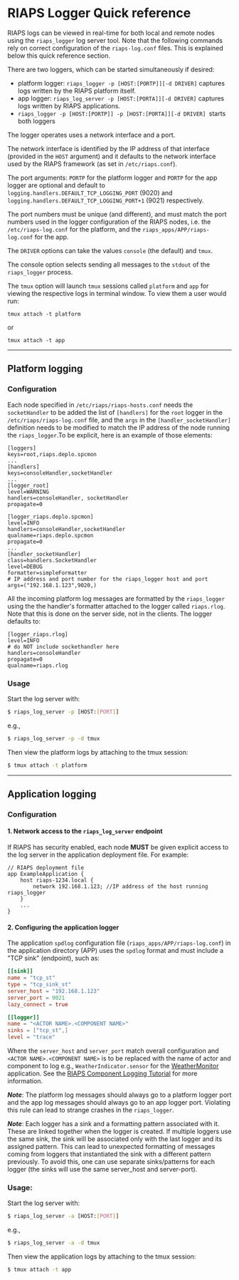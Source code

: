 # RIAPS Logger Quick reference
RIAPS logs can be viewed in real-time for both local and remote nodes using the `riaps_logger` log server tool. Note that the following commands rely on correct configuration of the `riaps-log.conf` files. This is explained below this quick reference section.

There are two loggers, which can be started simultaneously if desired:

- platform logger: `riaps_logger -p [HOST:[PORTP]][-d DRIVER]` captures logs written by the RIAPS platform itself.
- app logger: `riaps_log_server -p [HOST:[PORTA]][-d DRIVER]` captures logs written by RIAPS applications.
- `riaps_logger -p [HOST:[PORTP]] -p [HOST:[PORTA]][-d DRIVER] `starts both loggers

The logger operates uses a network interface and a port. 

The network interface is identified by the IP address of that interface (provided in the `HOST` argument) and it defaults to the network interface used by the RIAPS framework (as set in `/etc/riaps.conf`). 

The port arguments: `PORTP` for the platform logger and `PORTP` for the app logger are optional and
default to `logging.handlers.DEFAULT_TCP_LOGGING_PORT` (9020) and `logging.handlers.DEFAULT_TCP_LOGGING_PORT+1` (9021) respectively. 

The port numbers must be unique (and different), and must match the port numbers used in the logger configuration of the RIAPS nodes, i.e. the `/etc/riaps-log.conf` for the platform, and the `riaps_apps/APP/riaps-log.conf` for the app. 

The `DRIVER` options can take the values `console` (the default) and `tmux`. 

The console option selects sending all messages to the `stdout` of the `riaps_logger` process. 

The `tmux` option will launch `tmux` sessions called `platform` and `app` for viewing the respective logs in terminal window. To view them a user would run:

`tmux attach -t platform`

or 

`tmux attach -t app`


---

## Platform logging
###  Configuration

Each node specified in `/etc/riaps/riaps-hosts.conf` needs the `socketHandler` to be added the list of `[handlers]` for the `root` logger in the `/etc/riaps/riaps-log.conf` file, and the `args` in the `[handler_socketHandler]` definition needs to be modified to match the IP address of the node running the `riaps_logger`.To be explicit, here is an example of those elements:
 
```
[loggers]
keys=root,riaps.deplo.spcmon
...
[handlers]
keys=consoleHandler,socketHandler
...
[logger_root]
level=WARNING
handlers=consoleHandler, socketHandler
propagate=0

[logger_riaps.deplo.spcmon]
level=INFO
handlers=consoleHandler,socketHandler
qualname=riaps.deplo.spcmon
propagate=0
...
[handler_socketHandler]
class=handlers.SocketHandler
level=DEBUG
formatter=simpleFormatter
# IP address and port number for the riaps_logger host and port
args=("192.168.1.123",9020,)
```

All the incoming platform log messages are formatted by the `riaps_logger` using the the handler's formatter attached to the logger called `riaps.rlog`. Note that this is done on the server side, not in the clients. The logger defaults to:
```
[logger_riaps.rlog]
level=INFO
# do NOT include sockethandler here
handlers=consoleHandler
propagate=0
qualname=riaps.rlog

```
 
### Usage 

Start the log server with:
```bash
$ riaps_log_server -p [HOST:[PORT]]
```
e.g.,
```bash
$ riaps_log_server -p -d tmux
```

Then view the platform logs by attaching to the tmux session:
```bash
$ tmux attach -t platform
```

---

## Application logging
###  Configuration

#### 1. Network access to the `riaps_log_server` endpoint

If RIAPS has security enabled, each node **MUST** be given explicit access to the log server in the application deployment file. For example:
```
// RIAPS deployment file
app ExampleApplication {
    host riaps-1234.local {
        network 192.168.1.123; //IP address of the host running riaps_logger
    }
    ...
}
```
#### 2. Configuring the application logger

The application `spdlog` configuration file (`riaps_apps/APP/riaps-log.conf`) in the application directory (APP) uses the `spdlog` format and must include a "TCP sink" (endpoint), such as:
```conf
[[sink]]
name = "tcp_st"
type = "tcp_sink_st"
server_host = "192.168.1.123"
server_port = 9021
lazy_connect = true

[[logger]]
name = "<ACTOR NAME>.<COMPONENT NAME>"
sinks = ["tcp_st",]
level = "trace"
```
Where the `server_host` and `server_port` match overall configuration and `<ACTOR NAME>.<COMPONENT NAME>` is to be replaced with the name of actor and component to log e.g., `WeatherIndicator.sensor` for the [WeatherMonitor](https://github.com/RIAPS/riaps-apps/tree/master/apps-vu/WeatherMonitor/Python) application. See the [RIAPS Component Logging Tutorial](https://riaps.github.io/tutorials/logging.html) for more information.

***Note***: The platform log messages should always go to a platform logger port and the app log messages should always go to an app logger port. Violating this rule can lead to strange crashes in the `riaps_logger`. 

***Note***: Each logger has a sink and a formatting pattern associated with it. These are linked together when the logger is created. If multiple loggers use the same sink, the sink will be associated only with the last logger and its assigned pattern. This can lead to unexpected formatting of messages coming from loggers that instantiated the sink with a different pattern previously.  To avoid this, one can use separate sinks/patterns for each logger (the sinks will use the same server_host and server-port). 

### Usage: 
Start the log server with:
```bash
$ riaps_log_server -a [HOST:[PORT]]
```
e.g.,
```bash
$ riaps_log_server -a -d tmux
```
Then view the application logs by attaching to the tmux session:

```bash
$ tmux attach -t app
```



